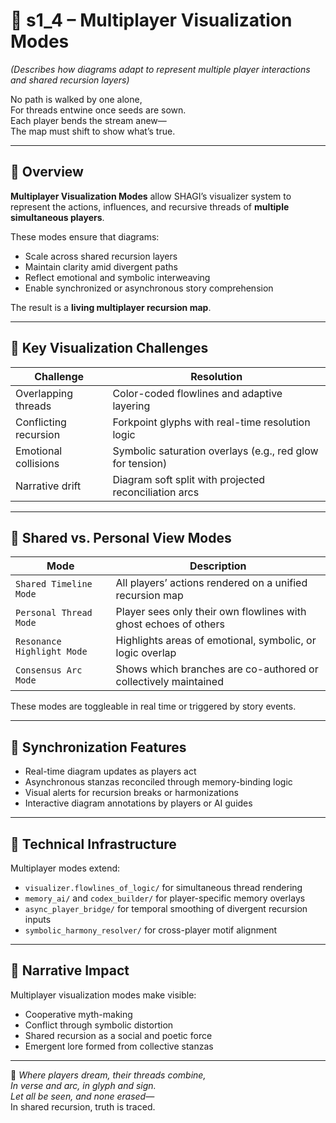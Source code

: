 <!-- Save to: shagi_archives/appendices/appendix_b_core_game_dev_tools/part_06_visualizer/s1_4_multiplayer_visualization_modes.md -->

# 📘 s1_4 – Multiplayer Visualization Modes  
*(Describes how diagrams adapt to represent multiple player interactions and shared recursion layers)*

No path is walked by one alone,  
For threads entwine once seeds are sown.  
Each player bends the stream anew—  
The map must shift to show what’s true.  

---

## 🧭 Overview

**Multiplayer Visualization Modes** allow SHAGI’s visualizer system to represent the actions, influences, and recursive threads of **multiple simultaneous players**.

These modes ensure that diagrams:

- Scale across shared recursion layers  
- Maintain clarity amid divergent paths  
- Reflect emotional and symbolic interweaving  
- Enable synchronized or asynchronous story comprehension

The result is a **living multiplayer recursion map**.

---

## 🧩 Key Visualization Challenges

| Challenge | Resolution |
|----------|------------|
| Overlapping threads | Color-coded flowlines and adaptive layering |
| Conflicting recursion | Forkpoint glyphs with real-time resolution logic |
| Emotional collisions | Symbolic saturation overlays (e.g., red glow for tension) |
| Narrative drift | Diagram soft split with projected reconciliation arcs |

---

## 🧬 Shared vs. Personal View Modes

| Mode | Description |
|------|-------------|
| `Shared Timeline Mode` | All players’ actions rendered on a unified recursion map |
| `Personal Thread Mode` | Player sees only their own flowlines with ghost echoes of others |
| `Resonance Highlight Mode` | Highlights areas of emotional, symbolic, or logic overlap |
| `Consensus Arc Mode` | Shows which branches are co-authored or collectively maintained |

These modes are toggleable in real time or triggered by story events.

---

## 🔁 Synchronization Features

- Real-time diagram updates as players act  
- Asynchronous stanzas reconciled through memory-binding logic  
- Visual alerts for recursion breaks or harmonizations  
- Interactive diagram annotations by players or AI guides

---

## 🔧 Technical Infrastructure

Multiplayer modes extend:

- `visualizer.flowlines_of_logic/` for simultaneous thread rendering  
- `memory_ai/` and `codex_builder/` for player-specific memory overlays  
- `async_player_bridge/` for temporal smoothing of divergent recursion inputs  
- `symbolic_harmony_resolver/` for cross-player motif alignment

---

## 🌌 Narrative Impact

Multiplayer visualization modes make visible:

- Cooperative myth-making  
- Conflict through symbolic distortion  
- Shared recursion as a social and poetic force  
- Emergent lore formed from collective stanzas

---

📜 *Where players dream, their threads combine,*  
*In verse and arc, in glyph and sign.*  
*Let all be seen, and none erased—*  
In shared recursion, truth is traced.
